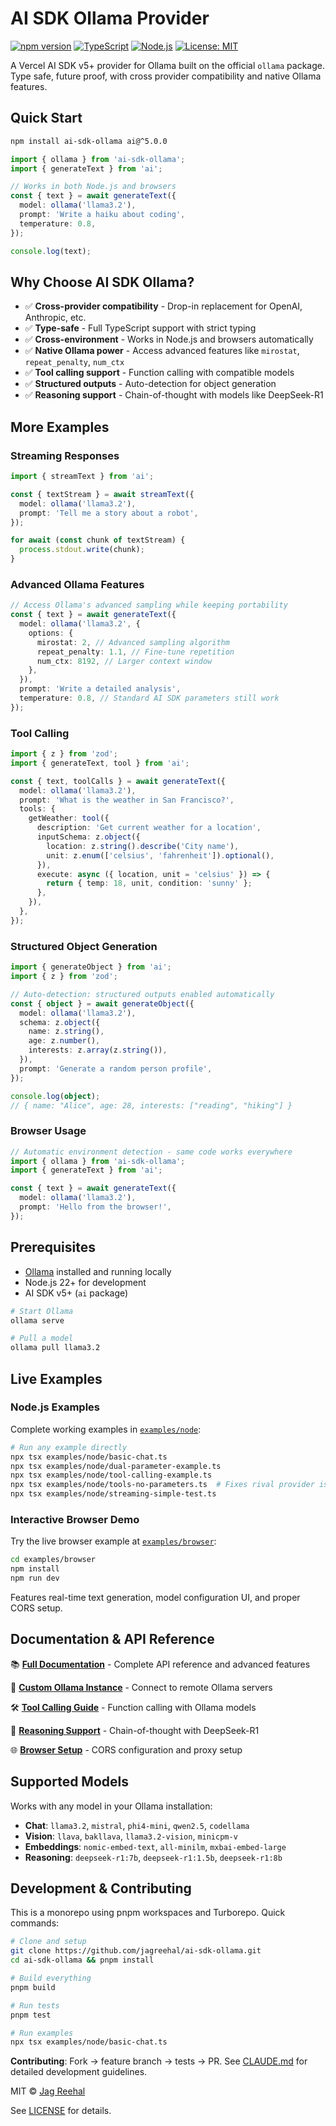 # AI SDK Ollama Provider

[![npm version](https://badge.fury.io/js/ai-sdk-ollama.svg)](https://badge.fury.io/js/ai-sdk-ollama)
[![TypeScript](https://img.shields.io/badge/TypeScript-5.9+-blue.svg)](https://www.typescriptlang.org/)
[![Node.js](https://img.shields.io/badge/Node.js-22+-green.svg)](https://nodejs.org/)
[![License: MIT](https://img.shields.io/badge/License-MIT-yellow.svg)](https://opensource.org/licenses/MIT)

A Vercel AI SDK v5+ provider for Ollama built on the official `ollama` package. Type safe, future proof, with cross provider compatibility and native Ollama features.

## Quick Start

```bash
npm install ai-sdk-ollama ai@^5.0.0
```

```typescript
import { ollama } from 'ai-sdk-ollama';
import { generateText } from 'ai';

// Works in both Node.js and browsers
const { text } = await generateText({
  model: ollama('llama3.2'),
  prompt: 'Write a haiku about coding',
  temperature: 0.8,
});

console.log(text);
```

## Why Choose AI SDK Ollama?

- ✅ **Cross-provider compatibility** - Drop-in replacement for OpenAI, Anthropic, etc.
- ✅ **Type-safe** - Full TypeScript support with strict typing
- ✅ **Cross-environment** - Works in Node.js and browsers automatically
- ✅ **Native Ollama power** - Access advanced features like `mirostat`, `repeat_penalty`, `num_ctx`
- ✅ **Tool calling support** - Function calling with compatible models
- ✅ **Structured outputs** - Auto-detection for object generation
- ✅ **Reasoning support** - Chain-of-thought with models like DeepSeek-R1

## More Examples

### Streaming Responses

```typescript
import { streamText } from 'ai';

const { textStream } = await streamText({
  model: ollama('llama3.2'),
  prompt: 'Tell me a story about a robot',
});

for await (const chunk of textStream) {
  process.stdout.write(chunk);
}
```

### Advanced Ollama Features

```typescript
// Access Ollama's advanced sampling while keeping portability
const { text } = await generateText({
  model: ollama('llama3.2', {
    options: {
      mirostat: 2, // Advanced sampling algorithm
      repeat_penalty: 1.1, // Fine-tune repetition
      num_ctx: 8192, // Larger context window
    },
  }),
  prompt: 'Write a detailed analysis',
  temperature: 0.8, // Standard AI SDK parameters still work
});
```

### Tool Calling

```typescript
import { z } from 'zod';
import { generateText, tool } from 'ai';

const { text, toolCalls } = await generateText({
  model: ollama('llama3.2'),
  prompt: 'What is the weather in San Francisco?',
  tools: {
    getWeather: tool({
      description: 'Get current weather for a location',
      inputSchema: z.object({
        location: z.string().describe('City name'),
        unit: z.enum(['celsius', 'fahrenheit']).optional(),
      }),
      execute: async ({ location, unit = 'celsius' }) => {
        return { temp: 18, unit, condition: 'sunny' };
      },
    }),
  },
});
```

### Structured Object Generation

```typescript
import { generateObject } from 'ai';
import { z } from 'zod';

// Auto-detection: structured outputs enabled automatically
const { object } = await generateObject({
  model: ollama('llama3.2'),
  schema: z.object({
    name: z.string(),
    age: z.number(),
    interests: z.array(z.string()),
  }),
  prompt: 'Generate a random person profile',
});

console.log(object);
// { name: "Alice", age: 28, interests: ["reading", "hiking"] }
```

### Browser Usage

```typescript
// Automatic environment detection - same code works everywhere
import { ollama } from 'ai-sdk-ollama';
import { generateText } from 'ai';

const { text } = await generateText({
  model: ollama('llama3.2'),
  prompt: 'Hello from the browser!',
});
```

## Prerequisites

- [Ollama](https://ollama.com) installed and running locally
- Node.js 22+ for development
- AI SDK v5+ (`ai` package)

```bash
# Start Ollama
ollama serve

# Pull a model
ollama pull llama3.2
```

## Live Examples

### Node.js Examples

Complete working examples in [`examples/node`](./examples/node):

```bash
# Run any example directly
npx tsx examples/node/basic-chat.ts
npx tsx examples/node/dual-parameter-example.ts
npx tsx examples/node/tool-calling-example.ts
npx tsx examples/node/tools-no-parameters.ts  # Fixes rival provider issues
npx tsx examples/node/streaming-simple-test.ts
```

### Interactive Browser Demo

Try the live browser example at [`examples/browser`](./examples/browser):

```bash
cd examples/browser
npm install
npm run dev
```

Features real-time text generation, model configuration UI, and proper CORS setup.

## Documentation & API Reference

📚 **[Full Documentation](./packages/ai-sdk-ollama/README.md)** - Complete API reference and advanced features

🔧 **[Custom Ollama Instance](./packages/ai-sdk-ollama/README.md#custom-ollama-instance)** - Connect to remote Ollama servers

🛠️ **[Tool Calling Guide](./packages/ai-sdk-ollama/README.md#tool-calling-support)** - Function calling with Ollama models

🧠 **[Reasoning Support](./packages/ai-sdk-ollama/README.md#reasoning-support)** - Chain-of-thought with DeepSeek-R1

🌐 **[Browser Setup](./packages/ai-sdk-ollama/README.md#browser-support)** - CORS configuration and proxy setup

## Supported Models

Works with any model in your Ollama installation:

- **Chat**: `llama3.2`, `mistral`, `phi4-mini`, `qwen2.5`, `codellama`
- **Vision**: `llava`, `bakllava`, `llama3.2-vision`, `minicpm-v`
- **Embeddings**: `nomic-embed-text`, `all-minilm`, `mxbai-embed-large`
- **Reasoning**: `deepseek-r1:7b`, `deepseek-r1:1.5b`, `deepseek-r1:8b`

## Development & Contributing

This is a monorepo using pnpm workspaces and Turborepo. Quick commands:

```bash
# Clone and setup
git clone https://github.com/jagreehal/ai-sdk-ollama.git
cd ai-sdk-ollama && pnpm install

# Build everything
pnpm build

# Run tests
pnpm test

# Run examples
npx tsx examples/node/basic-chat.ts
```

**Contributing**: Fork → feature branch → tests → PR. See [CLAUDE.md](./CLAUDE.md) for detailed development guidelines.

MIT © [Jag Reehal](https://jagreehal.com)

See [LICENSE](./LICENSE) for details.
